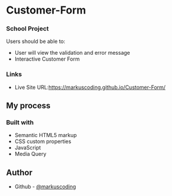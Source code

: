 # Customer-Form
 
### School Project

Users should be able to:

- User will view the validation and error message 
- Interactive Customer Form

### Links
- Live Site URL:https://markuscoding.github.io/Customer-Form/

## My process

### Built with

- Semantic HTML5 markup
- CSS custom properties
- JavaScript
- Media Query

## Author
- Github - [@markuscoding](https://github.com/markuscoding)
